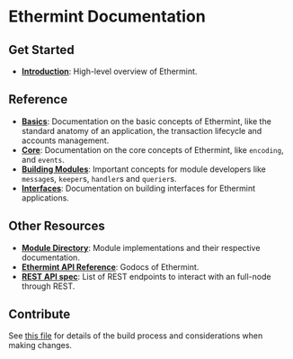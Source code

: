 <!--
layout: homepage
title: Ethermint Documentation
description: Ethermint is a scalable and interoperable Ethereum, built on Proof-of-Stake with fast-finality.
label: Ethermint
read:
  - title: read
    subtitle: Quick start
    desc: A practical introduction to building blockchains with Ethermint.
use:
  - title: use
    subtitle: Guides
    desc: Follow guides to using popular Ethereum tools with Ethermint.
sections:
  - title: Introduction
    desc: High-level overview of Ethermint.
    url: /intro/overview.html
    icon: basics
  - title: Basics
    desc: Anatomy of a blockchain, transaction lifecycle, accounts and more.
    url: /intro/overview.html
    icon: basics
  - title: Core Concepts
    desc: Read about the core concepts like encoding and events.
    url: /core/encoding.html
    icon: core
stack:
  - title: Cosmos SDK
    desc: The SDK is the world’s most popular framework for building application-specific blockchains.
    color: "#BA3FD9"
    label: sdk
    url: http://docs.cosmos.network
  - title: Ethereum
    desc: Ethereum is a global, open-source platform for decentralized applications.
    color: "#1A1F36"
    label: ethereum-black
    url: https://eth.wiki
  - title: Tendermint Core
    desc: The leading BFT engine for building blockchains, powering Ethermint.
    color: "#00BB00"
    label: core
    url: http://docs.tendermint.com
footer:
  newsletter: false
aside: false
-->

# Ethermint Documentation

## Get Started

- **[Introduction](./intro/overview.md)**: High-level overview of Ethermint.

## Reference

- **[Basics](./basics/)**: Documentation on the basic concepts of Ethermint, like the standard anatomy of an application, the transaction lifecycle and accounts management.
- **[Core](./core/)**: Documentation on the core concepts of Ethermint, like `encoding`, and `events`.
- **[Building Modules](./building-modules/)**: Important concepts for module developers like `message`s, `keeper`s, `handler`s and `querier`s.
- **[Interfaces](./interfaces/)**: Documentation on building interfaces for Ethermint applications.

## Other Resources

- **[Module Directory](../x/)**: Module implementations and their respective documentation.
- **[Ethermint API Reference](https://godoc.org/github.com/cosmos/ethermint)**: Godocs of Ethermint.
- **[REST API spec](https://cosmos.network/rpc/)**: List of REST endpoints to interact with an full-node through REST.

## Contribute

See [this file](https://github.com/cosmos/ethermint/blob/master/docs/DOCS_README.md) for details of the build process and
considerations when making changes.
